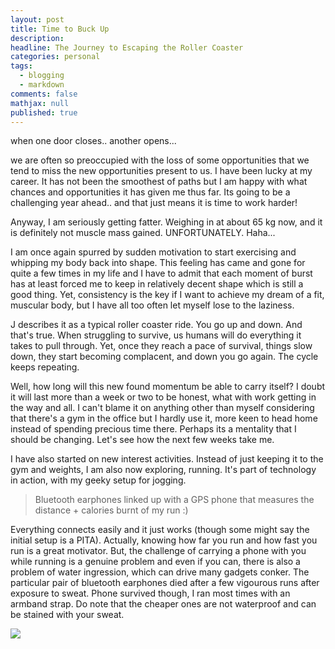 ```yaml
---
layout: post
title: Time to Buck Up
description: 
headline: The Journey to Escaping the Roller Coaster
categories: personal
tags:
  - blogging
  - markdown
comments: false
mathjax: null
published: true
---
```


when one door closes.. another opens...

we are often so preoccupied with the loss of some opportunities that we tend to miss the new opportunities present to us. I have been lucky at my career. It has not been the smoothest of paths but I am happy with what chances and opportunities it has given me thus far. Its going to be a challenging year ahead.. and that just means it is time to work harder!

Anyway, I am seriously getting fatter. Weighing in at about 65 kg now, and it is definitely not muscle mass gained. UNFORTUNATELY. Haha...

I am once again spurred by sudden motivation to start exercising and whipping my body back into shape. This feeling has came and gone for quite a few times in my life and I have to admit that each moment of burst has at least forced me to keep in relatively decent shape which is still a good thing. Yet, consistency is the key if I want to achieve my dream of a fit, muscular body, but I have all too often let myself lose to the laziness. 

J describes it as a typical roller coaster ride. You go up and down. And that's true. When struggling to survive, us humans will do everything it takes to pull through. Yet, once they reach a pace of survival, things slow down, they start becoming complacent, and down you go again. The cycle keeps repeating. 

Well, how long will this new found momentum be able to carry itself? I doubt it will last more than a week or two to be honest, what with work getting in the way and all. I can't blame it on anything other than myself considering that there's a gym in the office but I hardly use it, more keen to head home instead of spending precious time there. Perhaps its a mentality that I should be changing. Let's see how the next few weeks take me.

I have also started on new interest activities. Instead of just keeping it to the gym and weights, I am also now exploring, running. It's part of technology in action, with my geeky setup for jogging.

> Bluetooth earphones linked up with a GPS phone that measures the distance + calories burnt of my run :) 

Everything connects easily and it just works (though some might say the initial setup is a PITA). Actually, knowing how far you run and how fast you run is a great motivator. But, the challenge of carrying a phone with you while running is a genuine problem and even if you can, there is also a problem of water ingression, which can drive many gadgets conker. The particular pair of bluetooth earphones died after a few vigourous runs after exposure to sweat. Phone survived though, I ran most times with an armband strap. Do note that the cheaper ones are not waterproof and can be stained with your sweat.

![](http://4.bp.blogspot.com/_m5e8Pqc8k3c/S6y1N-_VYaI/AAAAAAAAHCE/itnEuXuKakE/s1600/DSCF6753.JPG)

